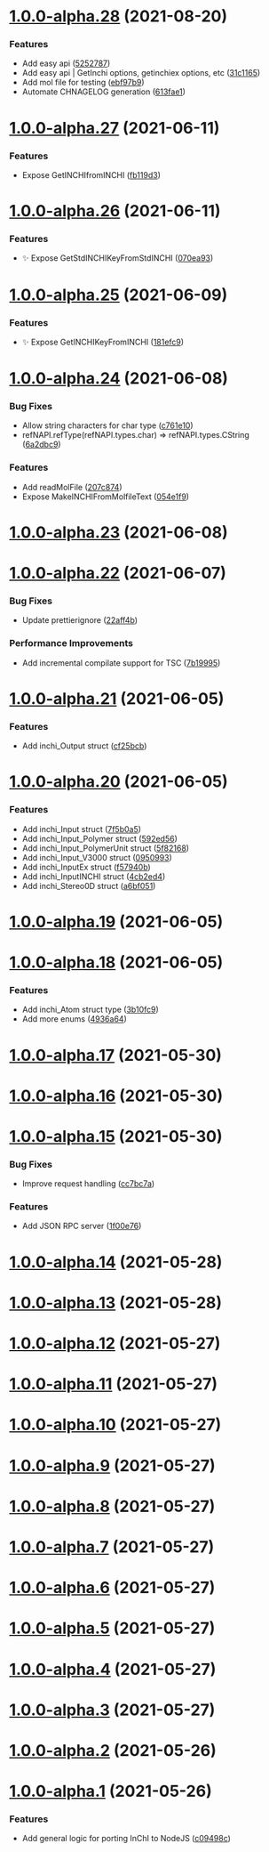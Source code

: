 # [1.0.0-alpha.28](https://github.com/manufac-analytics/inchi/compare/v1.0.0-alpha.27...v1.0.0-alpha.28) (2021-08-20)


### Features

* Add easy api ([5252787](https://github.com/manufac-analytics/inchi/commit/5252787a723b4be6341e91e874e5a934f3c33915))
* Add easy api | GetInchi options, getinchiex options, etc ([31c1165](https://github.com/manufac-analytics/inchi/commit/31c11651fde898242b9f448ffd413bf7ebd6a37e))
* Add mol file for testing ([ebf97b9](https://github.com/manufac-analytics/inchi/commit/ebf97b9eda107a4e1ee8f9a50af6c4d56c5089aa))
* Automate CHNAGELOG generation ([613fae1](https://github.com/manufac-analytics/inchi/commit/613fae17f3265e1757d189abe25158f0a394b5fc))



# [1.0.0-alpha.27](https://github.com/manufac-analytics/inchi/compare/v1.0.0-alpha.26...v1.0.0-alpha.27) (2021-06-11)

### Features

- Expose GetINCHIfromINCHI ([fb119d3](https://github.com/manufac-analytics/inchi/commit/fb119d36e9170472a8b76171b386bd21496394ec))

# [1.0.0-alpha.26](https://github.com/manufac-analytics/inchi/compare/v1.0.0-alpha.25...v1.0.0-alpha.26) (2021-06-11)

### Features

- ✨ Expose GetStdINCHIKeyFromStdINCHI ([070ea93](https://github.com/manufac-analytics/inchi/commit/070ea9305911ac7c6e946531fbeb136f1d887759))

# [1.0.0-alpha.25](https://github.com/manufac-analytics/inchi/compare/v1.0.0-alpha.24...v1.0.0-alpha.25) (2021-06-09)

### Features

- ✨ Expose GetINCHIKeyFromINCHI ([181efc9](https://github.com/manufac-analytics/inchi/commit/181efc9c1ce552839d56cd3b267e35c9c14d93c7))

# [1.0.0-alpha.24](https://github.com/manufac-analytics/inchi/compare/v1.0.0-alpha.23...v1.0.0-alpha.24) (2021-06-08)

### Bug Fixes

- Allow string characters for char type ([c761e10](https://github.com/manufac-analytics/inchi/commit/c761e101111c38ed3003ed2c554518e3d5babbeb))
- refNAPI.refType(refNAPI.types.char) => refNAPI.types.CString ([6a2dbc9](https://github.com/manufac-analytics/inchi/commit/6a2dbc925e149f204dc08311e09438127bf95a03))

### Features

- Add readMolFile ([207c874](https://github.com/manufac-analytics/inchi/commit/207c874baa909f33b99227c5be58403b8adcf257))
- Expose MakeINCHIFromMolfileText ([054e1f9](https://github.com/manufac-analytics/inchi/commit/054e1f9bba293df88c99ba5d58b683d0046d5e9b))

# [1.0.0-alpha.23](https://github.com/manufac-analytics/inchi/compare/v1.0.0-alpha.22...v1.0.0-alpha.23) (2021-06-08)

# [1.0.0-alpha.22](https://github.com/manufac-analytics/inchi/compare/v1.0.0-alpha.21...v1.0.0-alpha.22) (2021-06-07)

### Bug Fixes

- Update prettierignore ([22aff4b](https://github.com/manufac-analytics/inchi/commit/22aff4b870d23394d229924ff3b415be41c9e8ee))

### Performance Improvements

- Add incremental compilate support for TSC ([7b19995](https://github.com/manufac-analytics/inchi/commit/7b199958e36dd11ac3a1f307d1a50fab9e0e2676))

# [1.0.0-alpha.21](https://github.com/manufac-analytics/inchi/compare/v1.0.0-alpha.20...v1.0.0-alpha.21) (2021-06-05)

### Features

- Add inchi_Output struct ([cf25bcb](https://github.com/manufac-analytics/inchi/commit/cf25bcb5be7e738875be5d35ea7e192b43a21bca))

# [1.0.0-alpha.20](https://github.com/manufac-analytics/inchi/compare/v1.0.0-alpha.19...v1.0.0-alpha.20) (2021-06-05)

### Features

- Add inchi_Input struct ([7f5b0a5](https://github.com/manufac-analytics/inchi/commit/7f5b0a5403cf23a3bd32bf12657eefd6cfbf8e15))
- Add inchi_Input_Polymer struct ([592ed56](https://github.com/manufac-analytics/inchi/commit/592ed567378e1faf0cd89c4bdb4378bf5de8919c))
- Add inchi_Input_PolymerUnit struct ([5f82168](https://github.com/manufac-analytics/inchi/commit/5f82168966aaeb1c2b3032eea434dca100f8f686))
- Add inchi_Input_V3000 struct ([0950993](https://github.com/manufac-analytics/inchi/commit/0950993be8367f3ae012f5165773676dd775ee3d))
- Add inchi_InputEx struct ([f57940b](https://github.com/manufac-analytics/inchi/commit/f57940b36edb629a8902e2c0e055eaf16b237b96))
- Add inchi_InputINCHI struct ([4cb2ed4](https://github.com/manufac-analytics/inchi/commit/4cb2ed4bdbcf91a52c1da50b39ed7c9fe7577af3))
- Add inchi_Stereo0D struct ([a6bf051](https://github.com/manufac-analytics/inchi/commit/a6bf051911b1b39d54bcac9856e0e9ec4889c8f1))

# [1.0.0-alpha.19](https://github.com/manufac-analytics/inchi/compare/v1.0.0-alpha.18...v1.0.0-alpha.19) (2021-06-05)

# [1.0.0-alpha.18](https://github.com/manufac-analytics/inchi/compare/v1.0.0-alpha.17...v1.0.0-alpha.18) (2021-06-05)

### Features

- Add inchi_Atom struct type ([3b10fc9](https://github.com/manufac-analytics/inchi/commit/3b10fc9f77dbb146ab70341fbce319eea59ee7e1))
- Add more enums ([4936a64](https://github.com/manufac-analytics/inchi/commit/4936a64d326c6a75aebc0f717a0f78839ce40d3f))

# [1.0.0-alpha.17](https://github.com/manufac-analytics/inchi/compare/v1.0.0-alpha.16...v1.0.0-alpha.17) (2021-05-30)

# [1.0.0-alpha.16](https://github.com/manufac-analytics/inchi/compare/v1.0.0-alpha.15...v1.0.0-alpha.16) (2021-05-30)

# [1.0.0-alpha.15](https://github.com/manufac-analytics/inchi/compare/v1.0.0-alpha.14...v1.0.0-alpha.15) (2021-05-30)

### Bug Fixes

- Improve request handling ([cc7bc7a](https://github.com/manufac-analytics/inchi/commit/cc7bc7aa339c636995985d6f9eaef6a5587b3d67))

### Features

- Add JSON RPC server ([1f00e76](https://github.com/manufac-analytics/inchi/commit/1f00e769db72c748440a58417e2b59e12947488f))

# [1.0.0-alpha.14](https://github.com/manufac-analytics/inchi/compare/v1.0.0-alpha.13...v1.0.0-alpha.14) (2021-05-28)

# [1.0.0-alpha.13](https://github.com/manufac-analytics/inchi/compare/v1.0.0-alpha.12...v1.0.0-alpha.13) (2021-05-28)

# [1.0.0-alpha.12](https://github.com/manufac-analytics/inchi/compare/v1.0.0-alpha.11...v1.0.0-alpha.12) (2021-05-27)

# [1.0.0-alpha.11](https://github.com/manufac-analytics/inchi/compare/v1.0.0-alpha.10...v1.0.0-alpha.11) (2021-05-27)

# [1.0.0-alpha.10](https://github.com/manufac-analytics/inchi/compare/v1.0.0-alpha.9...v1.0.0-alpha.10) (2021-05-27)

# [1.0.0-alpha.9](https://github.com/manufac-analytics/inchi/compare/v1.0.0-alpha.8...v1.0.0-alpha.9) (2021-05-27)

# [1.0.0-alpha.8](https://github.com/manufac-analytics/inchi/compare/v1.0.0-alpha.7...v1.0.0-alpha.8) (2021-05-27)

# [1.0.0-alpha.7](https://github.com/manufac-analytics/inchi/compare/v1.0.0-alpha.6...v1.0.0-alpha.7) (2021-05-27)

# [1.0.0-alpha.6](https://github.com/manufac-analytics/inchi/compare/v1.0.0-alpha.5...v1.0.0-alpha.6) (2021-05-27)

# [1.0.0-alpha.5](https://github.com/manufac-analytics/inchi/compare/1.0.0-alpha.4...v1.0.0-alpha.5) (2021-05-27)

# [1.0.0-alpha.4](https://github.com/manufac-analytics/inchi/compare/1.0.0-alpha.3...1.0.0-alpha.4) (2021-05-27)

# [1.0.0-alpha.3](https://github.com/manufac-analytics/inchi/compare/1.0.0-alpha.2...1.0.0-alpha.3) (2021-05-27)

# [1.0.0-alpha.2](https://github.com/manufac-analytics/inchi/compare/1.0.0-alpha.1...1.0.0-alpha.2) (2021-05-26)

# [1.0.0-alpha.1](https://github.com/manufac-analytics/inchi/compare/c09498cb9a435d9efbff79bfbb4bb16a6bb8d06d...1.0.0-alpha.1) (2021-05-26)

### Features

- Add general logic for porting InChI to NodeJS ([c09498c](https://github.com/manufac-analytics/inchi/commit/c09498cb9a435d9efbff79bfbb4bb16a6bb8d06d))
